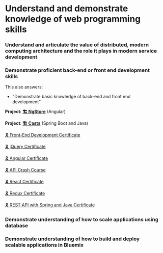# Understand and demonstrate knowledge of web programming skills


### Understand and articulate the value of distributed, modern computing architecture and the role it plays in modern service development

### Demonstrate proficient back-end or front end development skills

This also answers:
- "Demonstrate basic knowledge of back-end and front end development"

**Project: [🏗 NgStore](https://github.com/4orter/Learning/tree/main/Udacity/Fullstack%20JavaScript%20Nanodegree/NgStore)** (Angular)

**Project: [🏗 Casts](https://github.com/4orter/Casts)** (Spring Boot and Java)

[🎗️ Front-End Development Certificate](/Certificates/Frontend%20Development%20Quick%20Start%20Certificate.pdf)

[🎗️ jQuery Certificate](/Certificates/jQuery%20Certificate.pdf)

[🎗️ Angular Certificate](/Certificates/Angular%20Certificate.pdf)

[🎗️ API Crash Course](/Certificates/API%20Crash%20Course%20Certificate.pdf)

[🎗️ React Certificate](/Certificates/Practical%20React%20Certificate.pdf)

[🎗️ Redux Certificate](/Certificates/Redux%20Certificate.pdf)

[🎗️ REST API with Spring and Java Certificate]()


### Demonstrate understanding of how to scale applications using database

### Demonstrate understanding of how to build and deploy scalable applications in Bluemix